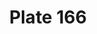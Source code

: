 ---
pid: '166'
an: '8'
title: Plate 166
rev_year: 
_date: 
caption: Vue de Frascati.
translation: View of Frascati.
student: Anne Higonnet
keywords: "[ Frascati ]"
permalink: /plates/166
layout: plate-page
---